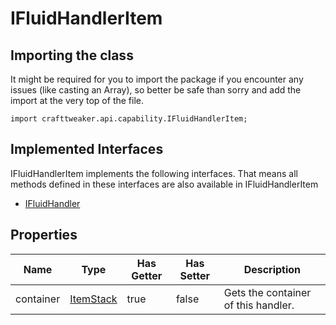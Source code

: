 # IFluidHandlerItem

## Importing the class

It might be required for you to import the package if you encounter any issues (like casting an Array), so better be safe than sorry and add the import at the very top of the file.
```zenscript
import crafttweaker.api.capability.IFluidHandlerItem;
```


## Implemented Interfaces
IFluidHandlerItem implements the following interfaces. That means all methods defined in these interfaces are also available in IFluidHandlerItem

- [IFluidHandler](/neoforge/api/capability/IFluidHandler)

## Properties

|   Name    |                   Type                   | Has Getter | Has Setter |             Description             |
|-----------|------------------------------------------|------------|------------|-------------------------------------|
| container | [ItemStack](/vanilla/api/item/ItemStack) | true       | false      | Gets the container of this handler. |


